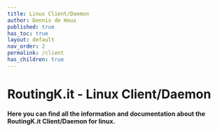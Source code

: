 ```yaml
---
title: Linux Client/Daemon
author: Dennis de Houx
published: true
has_toc: true
layout: default
nav_order: 2
permalink: /client
has_children: true
---
```


# RoutingK.it - Linux Client/Daemon

**Here you can find all the information and documentation about the RoutingK.it Client/Daemon for linux.**
